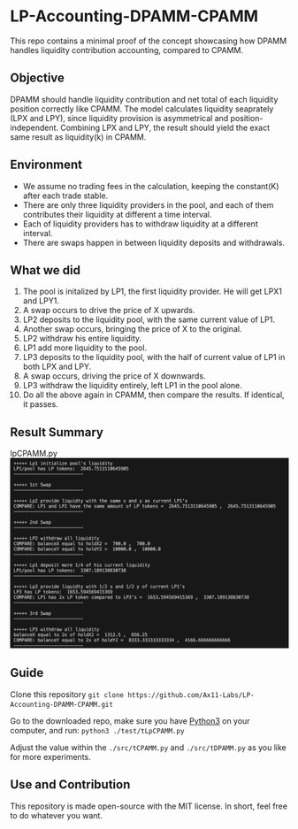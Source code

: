 # LP-Accounting-DPAMM-CPAMM

This repo contains a minimal proof of the concept showcasing how DPAMM handles liquidity contribution accounting, compared to CPAMM.

## Objective

DPAMM should handle liquidity contribution and net total of each liquidity position correctly like CPAMM. The model calculates liquidity seaprately (LPX and LPY), since liquidity provision is asymmetrical and position-independent. Combining LPX and LPY, the result should yield the exact same result as liquidity(k) in CPAMM.

## Environment

- We assume no trading fees in the calculation, keeping the constant(K) after each trade stable.
- There are only three liquidity providers in the pool, and each of them contributes their liquidity at different a time interval.
- Each of liquidity providers has to withdraw liquidity at a different interval.
- There are swaps happen in between liquidity deposits and withdrawals.

## What we did

1. The pool is initalized by LP1, the first liquidity provider. He will get LPX1 and LPY1.
2. A swap occurs to drive the price of X upwards.
3. LP2 deposits to the liquidity pool, with the same current value of LP1.
4. Another swap occurs, bringing the price of X to the original.
5. LP2 withdraw his entire liquidity.
6. LP1 add more liquidity to the pool.
7. LP3 deposits to the liquidity pool, with the half of current value of LP1 in both LPX and LPY.
8. A swap occurs, driving the price of X downwards.
9. LP3 withdraw the liquidity entirely, left LP1 in the pool alone.
10. Do all the above again in CPAMM, then compare the results. If identical, it passes.

## Result Summary

lpCPAMM.py
![result](cpammResult.png)

## Guide

Clone this repository
`git clone https://github.com/Ax11-Labs/LP-Accounting-DPAMM-CPAMM.git`

Go to the downloaded repo, make sure you have [Python3](https://www.python.org/downloads/) on your computer, and run:
`python3 ./test/tLpCPAMM.py`

Adjust the value within the `./src/tCPAMM.py` and `./src/tDPAMM.py` as you like for more experiments.

## Use and Contribution

This repository is made open-source with the MIT license. In short, feel free to do whatever you want.
